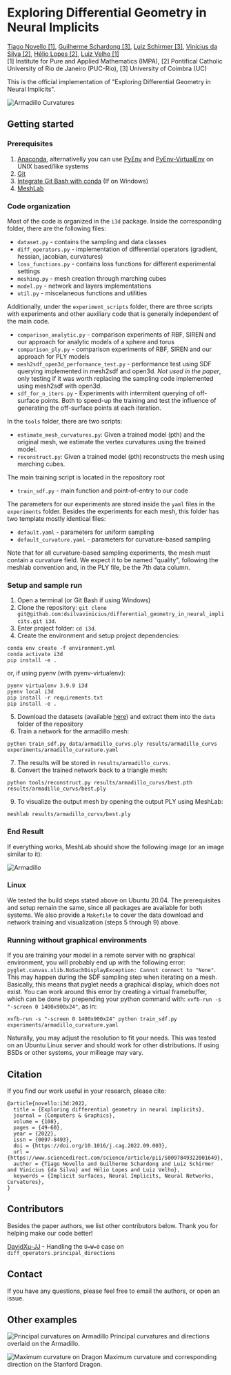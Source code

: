 # Exploring Differential Geometry in Neural Implicits
[Tiago Novello [1]](https://sites.google.com/site/tiagonovellodebrito),
[Guilherme Schardong [3]](https://schardong.github.io/),
[Luiz Schirmer [3]](https://www.lschirmer.com),
[Vinícius da Silva [2]](https://dsilvavinicius.github.io/),
[Hélio Lopes [2]](http://www-di.inf.puc-rio.br/~lopes/),
[Luiz Velho [1]](https://lvelho.impa.br/)
<br>
[1] Institute for Pure and Applied Mathematics (IMPA),
[2] Pontifical Catholic University of Rio de Janeiro (PUC-Rio),
[3] University of Coimbra (UC)

This is the official implementation of "Exploring Differential Geometry in Neural Implicits".

![Armadillo Curvatures](figs/armadillo_curvatures.png)

## Getting started

### Prerequisites
1. [Anaconda](https://www.anaconda.com/products/individual#Downloads), alternativelly you can use [PyEnv](https://github.com/pyenv/pyenv) and [PyEnv-VirtualEnv](https://github.com/pyenv/pyenv-virtualenv) on UNIX based/like systems
2. [Git](https://git-scm.com/download)
3. [Integrate Git Bash with conda](https://discuss.codecademy.com/t/setting-up-conda-in-git-bash/534473) (If on Windows)
4. [MeshLab](https://www.meshlab.net/)

### Code organization
Most of the code is organized in the `i3d` package. Inside the corresponding folder, there are the following files:

* `dataset.py` - contains the sampling and data classes
* `diff_operators.py` - implementation of differential operators (gradient, hessian, jacobian, curvatures)
* `loss_functions.py` - contains loss functions for different experimental settings
* `meshing.py` - mesh creation through marching cubes
* `model.py` - network and layers implementations
* `util.py` - miscelaneous functions and utilities

Additionally, under the `experiment_scripts` folder, there are three scripts with experiments and other auxiliary code that is generally independent of the main code.

* `comparison_analytic.py` - comparison experiments of RBF, SIREN and our approach for analytic models of a sphere and torus
* `comparison_ply.py` - comparison experiments of RBF, SIREN and our approach for PLY models
* `mesh2sdf_open3d_performance_test.py` - performance test using SDF querying implemented in mesh2sdf and open3d. _Not used in the paper_, only testing if it was worth replacing the sampling code implemented using mesh2sdf with open3d.
* `sdf_for_n_iters.py` - Experiments with intermitent querying of off-surface points. Both to speed-up the training and test the influence of generating the off-surface points at each iteration.

In the `tools` folder, there are two scripts:

* `estimate_mesh_curvatures.py`: Given a trained model (pth) and the original mesh, we estimate the vertex curvatures using the trained model.
* `reconstruct.py`: Given a trained model (pth) reconstructs the mesh using marching cubes.

The main training script is located in the repository root

* `train_sdf.py` - main function and point-of-entry to our code

The parameters for our experiments are stored inside the `yaml` files in the `experiments` folder. Besides the experiments for each mesh, this folder has two template mostly identical files:

* `default.yaml` - parameters for uniform sampling
* `default_curvature.yaml` - parameters for curvature-based sampling

Note that for all curvature-based sampling experiments, the mesh must contain a curvature field. We expect it to be named "quality", following the meshlab convention and, in the PLY file, be the 7th data column.

### Setup and sample run

1. Open a terminal (or Git Bash if using Windows)
2. Clone the repository: `git clone git@github.com:dsilvavinicius/differential_geometry_in_neural_implicits.git i3d`.
3. Enter project folder: `cd i3d`.
4. Create the environment and setup project dependencies:
```
conda env create -f environment.yml
conda activate i3d
pip install -e .
```
or, if using pyenv (with pyenv-virtualenv):
```
pyenv virtualenv 3.9.9 i3d
pyenv local i3d
pip install -r requirements.txt
pip install -e .
```
5. Download the datasets (available [here](https://drive.google.com/file/d/1MxG9nwiuCS6z9vo59NF93brw5DFYflMl/view?usp=sharing)) and extract them into the `data` folder of the repository
6. Train a network for the armadillo mesh:
```
python train_sdf.py data/armadillo_curvs.ply results/armadillo_curvs experiments/armadillo_curvature.yaml
```
7. The results will be stored in `results/armadillo_curvs`.
8. Convert the trained network back to a triangle mesh:
```
python tools/reconstruct.py results/armadillo_curvs/best.pth results/armadillo_curvs/best.ply
```
9. To visualize the output mesh by opening the output PLY using MeshLab:
```
meshlab results/armadillo_curvs/best.ply
```

### End Result

If everything works, MeshLab should show the following image (or an image similar to it):

![Armadillo](figs/armadillo.png "Armadillo")

### Linux

We tested the build steps stated above on Ubuntu 20.04. The prerequisites and setup remain the same, since all packages are available for both systems. We also provide a ```Makefile``` to cover the data download and network training and visualization (steps 5 through 9) above.

### Running without graphical environments

If you are training your model in a remote server with no graphical environment, you will probably end up with the following error: `pyglet.canvas.xlib.NoSuchDisplayException: Cannot connect to "None"`. This may happen during the SDF sampling step when iterating on a mesh. Basically, this means that pyglet needs a graphical display, which does not exist. You can work around this error by creating a virtual framebuffer, which can be done by prepending your python command with: `xvfb-run -s "-screen 0 1400x900x24"`, as in:

```{sh}
xvfb-run -s "-screen 0 1400x900x24" python train_sdf.py experiments/armadillo_curvature.yaml
```

Naturally, you may adjust the resolution to fit your needs. This was tested on an Ubuntu Linux server and should work for other distributions. If using BSDs or other systems, your milleage may vary.

## Citation
If you find our work useful in your research, please cite:
```
@article{novello:i3d:2022,
  title = {Exploring differential geometry in neural implicits},
  journal = {Computers & Graphics},
  volume = {108},
  pages = {49-60},
  year = {2022},
  issn = {0097-8493},
  doi = {https://doi.org/10.1016/j.cag.2022.09.003},
  url = {https://www.sciencedirect.com/science/article/pii/S0097849322001649},
  author = {Tiago Novello and Guilherme Schardong and Luiz Schirmer and Vinícius {da Silva} and Hélio Lopes and Luiz Velho},
  keywords = {Implicit surfaces, Neural Implicits, Neural Networks, Curvatures},
}
```

## Contributors
Besides the paper authors, we list other contributors below. Thank you for helping make our code better!

[DavidXu-JJ](https://github.com/DavidXu-JJ) - Handling the `U=W=0` case on `diff_operators.principal_directions`

## Contact
If you have any questions, please feel free to email the authors, or open an issue.

## Other examples
![Principal curvatures on Armadillo](figs/armadillo_princ_curvatures.png "Principal curvatures and directions overlaid on the Armadillo.")
Principal curvatures and directions overlaid on the Armadillo.

![Maximum curvature on Dragon](figs/dragon_max_curvature.png)
Maximum curvature and corresponding direction on the Stanford Dragon.
